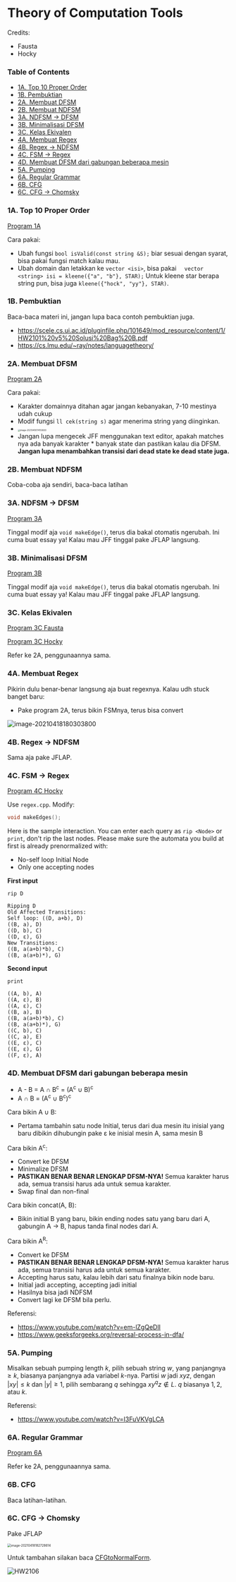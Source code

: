 # Theory of Computation Tools

Credits:

- Fausta
- Hocky

### Table of Contents

<!-- MarkdownTOC -->

- [1A. Top 10 Proper Order](#1a-top-10-proper-order)
- [1B. Pembuktian](#1b-pembuktian)
- [2A. Membuat DFSM](#2a-membuat-dfsm)
- [2B. Membuat NDFSM](#2b-membuat-ndfsm)
- [3A. NDFSM -> DFSM](#3a-ndfsm---dfsm)
- [3B. Minimalisasi DFSM](#3b-minimalisasi-dfsm)
- [3C. Kelas Ekivalen](#3c-kelas-ekivalen)
- [4A. Membuat Regex](#4a-membuat-regex)
- [4B. Regex -> NDFSM](#4b-regex---ndfsm)
- [4C. FSM -> Regex](#4c-fsm---regex)
- [4D. Membuat DFSM dari gabungan beberapa mesin](#4d-membuat-dfsm-dari-gabungan-beberapa-mesin)
- [5A. Pumping](#5a-pumping)
- [6A. Regular Grammar](#6a-regular-grammar)
- [6B. CFG](#6b-cfg)
- [6C. CFG -> Chomsky](#6c-cfg---chomsky)

<!-- /MarkdownTOC -->

### 1A. Top 10 Proper Order

[Program 1A](./Kode/1A.cpp)

Cara pakai:

- Ubah fungsi `bool isValid(const string &S);` biar sesuai dengan syarat, bisa pakai fungsi match kalau mau.
- Ubah domain dan letakkan ke `vector <isi>`, bisa pakai `  vector <string> isi = kleene({"a", "b"}, STAR);` Untuk kleene star berapa string pun, bisa juga `kleene({"hock", "yy"}, STAR)`.

### 1B. Pembuktian

Baca-baca materi ini, jangan lupa baca contoh pembuktian juga.

- https://scele.cs.ui.ac.id/pluginfile.php/101649/mod_resource/content/1/HW2101%20v5%20Solusi%20Bag%20B.pdf
- https://cs.lmu.edu/~ray/notes/languagetheory/

### 2A. Membuat DFSM

[Program 2A](./Kode/2A.cpp)

Cara pakai:

- Karakter domainnya ditahan agar jangan kebanyakan, 7-10 mestinya udah cukup
- Modif fungsi `ll cek(string s)` agar menerima string yang diinginkan.
- <img src="README.assets/image-20210418174150693.png" alt="image-20210418174150693" style="zoom:33%;" />
- Jangan lupa mengecek JFF menggunakan text editor, apakah matches nya ada banyak karakter * banyak state dan pastikan kalau dia DFSM. **Jangan lupa menambahkan transisi dari dead state ke dead state juga.**

### 2B. Membuat NDFSM

Coba-coba aja sendiri, baca-baca latihan

### 3A. NDFSM -> DFSM

[Program 3A](./Kode/3A.cpp)

Tinggal modif aja `void makeEdge()`, terus dia bakal otomatis ngerubah. Ini cuma buat essay ya! Kalau mau JFF tinggal pake JFLAP langsung.

### 3B. Minimalisasi DFSM

[Program 3B](./Kode/3B.cpp)

Tinggal modif aja `void makeEdge()`, terus dia bakal otomatis ngerubah. Ini cuma buat essay ya! Kalau mau JFF tinggal pake JFLAP langsung.

### 3C. Kelas Ekivalen

[Program 3C Fausta](./Kode/3C.cpp)

[Program 3C Hocky](./Kode/3Cv2.cpp)

Refer ke 2A, penggunaannya sama.

### 4A. Membuat Regex

Pikirin dulu benar-benar langsung aja buat regexnya. Kalau udh stuck banget baru:

- Pake program 2A, terus bikin FSMnya, terus bisa convert

![image-20210418180303800](README.assets/image-20210418180303800.png)

### 4B. Regex -> NDFSM

Sama aja pake JFLAP.

### 4C. FSM -> Regex

[Program 4C Hocky](./Kode/4C.cpp)

Use `regex.cpp`. Modify:

```c++
void makeEdges();
```

Here is the sample interaction. You can enter each query as `rip <Node>` or `print`, don't rip the last nodes. Please make sure the automata you build at first is already prenormalized with:

- No-self loop Initial Node
- Only one accepting nodes

**First input**

```
rip D
```
```
Ripping D
Old Affected Transitions: 
Self loop: ((D, a+b), D)
((B, a), D)
((D, b), C)
((D, ε), G)
New Transitions: 
((B, a(a+b)*b), C)
((B, a(a+b)*), G)
```
**Second input**

```
print
```
```
((A, b), A)
((A, ε), B)
((A, ε), C)
((B, a), B)
((B, a(a+b)*b), C)
((B, a(a+b)*), G)
((C, b), C)
((C, a), E)
((E, ε), C)
((E, ε), G)
((F, ε), A)
```

### 4D. Membuat DFSM dari gabungan beberapa mesin

- A - B = A ∩ B<sup>c</sup> =  (A<sup>c</sup> ∪ B)<sup>c</sup>
- A ∩ B = (A<sup>c</sup> ∪ B<sup>c</sup>)<sup>c</sup>

Cara bikin A ∪ B:

- Pertama tambahin satu node Initial, terus dari dua mesin itu inisial yang baru dibikin dihubungin pake ε ke inisial mesin A, sama mesin B

Cara bikin A<sup>c</sup>:

- Convert ke DFSM
- Minimalize DFSM
- **PASTIKAN BENAR BENAR LENGKAP DFSM-NYA!** Semua karakter harus ada, semua transisi harus ada untuk semua karakter.
- Swap final dan non-final

Cara bikin concat(A, B):

- Bikin initial B yang baru, bikin ending nodes satu yang baru dari A, gabungin A -> B, hapus tanda final nodes dari A.

Cara bikin A<sup>R</sup>:

- Convert ke DFSM
- **PASTIKAN BENAR BENAR LENGKAP DFSM-NYA!** Semua karakter harus ada, semua transisi harus ada untuk semua karakter.
- Accepting harus satu, kalau lebih dari satu finalnya bikin node baru.
- Initial jadi accepting, accepting jadi initial
- Hasilnya bisa jadi NDFSM
- Convert lagi ke DFSM bila perlu.

Referensi:

- https://www.youtube.com/watch?v=em-lZgQeDlI
- https://www.geeksforgeeks.org/reversal-process-in-dfa/

### 5A. Pumping

Misalkan sebuah pumping length $k$, pilih sebuah string $w$, yang panjangnya $\geq k$, biasanya panjangnya ada variabel $k$-nya. Partisi $w$ jadi $xyz$, dengan $|xy| \leq k$ dan $|y| \geq 1$, pilih sembarang $q$ sehingga $xy^qz \notin L$. $q$ biasanya $1, 2,$ atau $k$.

Referensi:

- https://www.youtube.com/watch?v=I3FuVKVgLCA

### 6A. Regular Grammar

[Program 6A](./Kode/6A.cpp)

Refer ke 2A, penggunaannya sama.

### 6B. CFG

Baca latihan-latihan.

### 6C. CFG -> Chomsky

Pake JFLAP

<img src="README.assets/image-20210418182728614.png" alt="image-20210418182728614" style="zoom: 50%;" />

Untuk tambahan silakan baca [CFGtoNormalForm](./HW/HW2106/CFGtoNormalForm.pdf).

![HW2106](README.assets/HW2106.jpg)